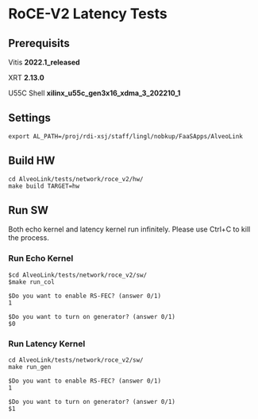 # RoCE-V2 Latency Tests 

## Prerequisits

Vitis **2022.1_released**

XRT **2.13.0**

U55C Shell **xilinx_u55c_gen3x16_xdma_3_202210_1**


## Settings

```
export AL_PATH=/proj/rdi-xsj/staff/lingl/nobkup/FaaSApps/AlveoLink
```

## Build HW

```
cd AlveoLink/tests/network/roce_v2/hw/
make build TARGET=hw
```

## Run SW

Both echo kernel and latency kernel run infinitely. Please use Ctrl+C to kill the process. 

### Run Echo Kernel 
```
$cd AlveoLink/tests/network/roce_v2/sw/
$make run_col

$Do you want to enable RS-FEC? (answer 0/1)
1

$Do you want to turn on generator? (answer 0/1)
$0
```

### Run Latency Kernel
```
cd AlveoLink/tests/network/roce_v2/sw/
make run_gen

$Do you want to enable RS-FEC? (answer 0/1)
1

$Do you want to turn on generator? (answer 0/1)
$1

```
